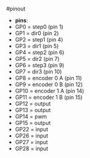 #pinout

- **pins**:
 - GP0 = step0 (pin 1)
 - GP1 = dir0 (pin 2)
 - GP2 = step1 (pin 4)
 - GP3 = dir1 (pin 5)
 - GP4 = step2 (pin 6)
 - GP5 = dir2 (pin 7)
 - GP6 = step3 (pin 9)
 - GP7 = dir3 (pin 10)
 - GP8 = encoder 0 A (pin 11)
 - GP9 = encoder 0 B (pin 12)
 - GP10 = encoder 1 A (pin 14)
 - GP11 = encoder 1 B (pin 15)
 - GP12 = output
 - GP13 = output
 - GP14 = pwm
 - GP15 = output
 - GP22 = input
 - GP26 = input
 - GP27 = input
 - GP28 = input
